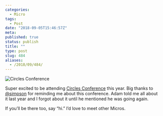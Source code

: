```yaml
---
categories:
  - Micro
tags:
  - Post
date: "2018-09-05T15:46:57Z"
meta:
published: true
status: publish
title: ""
type: post
slug: 484
aliases:
  - /2018/09/484/
---
```

<p><img src="/assets/2018/09/circles.png" alt="Circles Conference" /></p>
<p>Super excited to be attending <a href="https://circlesconference.com">Circles Conference</a> this year. Big thanks to <a href="https://micro.blog/simpson">@simpson</a> for reminding me about this conference. Adam told me all about it last year and I forgot about it until he mentioned he was going again.</p>
<p>If you’ll be there too, say “hi.” I’d love to meet other Micros.</p>
